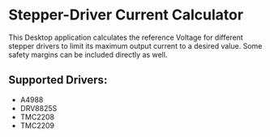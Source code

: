 # Stepper-Driver Current Calculator

This Desktop application calculates the reference Voltage for different stepper drivers to limit its maximum output current to a desired value. Some safety margins can be included directly as well.

## Supported Drivers:

- A4988
- DRV8825S
- TMC2208
- TMC2209